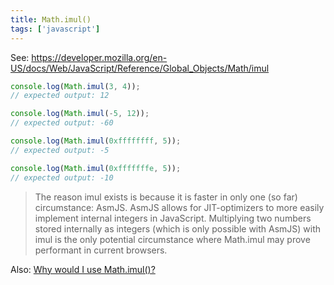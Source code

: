 ```yaml
---
title: Math.imul()
tags: ['javascript']
---
```


See: https://developer.mozilla.org/en-US/docs/Web/JavaScript/Reference/Global_Objects/Math/imul

```js
console.log(Math.imul(3, 4));
// expected output: 12

console.log(Math.imul(-5, 12));
// expected output: -60

console.log(Math.imul(0xffffffff, 5));
// expected output: -5

console.log(Math.imul(0xfffffffe, 5));
// expected output: -10
```

> The reason imul exists is because it is faster in only one (so far) circumstance: AsmJS. AsmJS allows for JIT-optimizers to more easily implement internal integers in JavaScript. Multiplying two numbers stored internally as integers (which is only possible with AsmJS) with imul is the only potential circumstance where Math.imul may prove performant in current browsers.

Also: [Why would I use Math.imul()?](https://stackoverflow.com/questions/21052816/why-would-i-use-math-imul)
